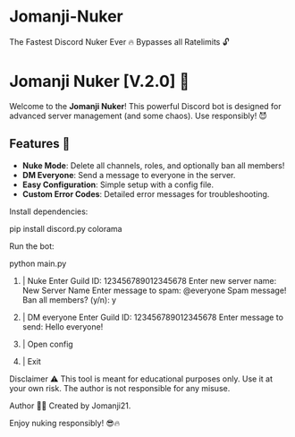# Jomanji-Nuker
The Fastest Discord Nuker Ever 🔥 Bypasses all Ratelimits 🔓

# Jomanji Nuker [V.2.0] 🚀

Welcome to the **Jomanji Nuker**! This powerful Discord bot is designed for advanced server management (and some chaos). Use responsibly! 😈

## Features 🌟

- **Nuke Mode**: Delete all channels, roles, and optionally ban all members!
- **DM Everyone**: Send a message to everyone in the server.
- **Easy Configuration**: Simple setup with a config file.
- **Custom Error Codes**: Detailed error messages for troubleshooting.

Install dependencies:

pip install discord.py colorama

Run the bot:

python main.py



1. | Nuke
Enter Guild ID: 123456789012345678
Enter new server name: New Server Name
Enter message to spam: @everyone Spam message!
Ban all members? (y/n): y

2. | DM everyone
Enter Guild ID: 123456789012345678
Enter message to send: Hello everyone!

3. | Open config

4. | Exit

Disclaimer ⚠️
This tool is meant for educational purposes only. Use it at your own risk. The author is not responsible for any misuse.

Author 👨‍💻
Created by Jomanji21. 

Enjoy nuking responsibly! 😎🔥
